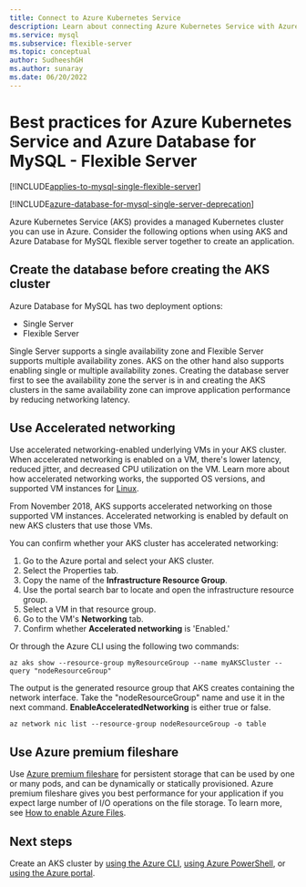 ```yaml
---
title: Connect to Azure Kubernetes Service
description: Learn about connecting Azure Kubernetes Service with Azure Database for MySQL - Flexible Server.
ms.service: mysql
ms.subservice: flexible-server
ms.topic: conceptual
author: SudheeshGH
ms.author: sunaray
ms.date: 06/20/2022
---
```


# Best practices for Azure Kubernetes Service and Azure Database for MySQL - Flexible Server

[!INCLUDE[applies-to-mysql-single-flexible-server](../includes/applies-to-mysql-single-flexible-server.md)]

[!INCLUDE[azure-database-for-mysql-single-server-deprecation](../includes/azure-database-for-mysql-single-server-deprecation.md)]

Azure Kubernetes Service (AKS) provides a managed Kubernetes cluster you can use in Azure. Consider the following options when using AKS and Azure Database for MySQL flexible server together to create an application.

## Create the database before creating the AKS cluster

Azure Database for MySQL has two deployment options:

- Single Server
- Flexible Server

Single Server supports a single availability zone and Flexible Server supports multiple availability zones. AKS on the other hand also supports enabling single or multiple availability zones.  Creating the database server first to see the availability zone the server is in and creating the AKS clusters in the same availability zone can improve application performance by reducing networking latency.

## Use Accelerated networking

Use accelerated networking-enabled underlying VMs in your AKS cluster. When accelerated networking is enabled on a VM, there's lower latency, reduced jitter, and decreased CPU utilization on the VM. Learn more about how accelerated networking works, the supported OS versions, and supported VM instances for [Linux](../../virtual-network/create-vm-accelerated-networking-cli.md).

From November 2018, AKS supports accelerated networking on those supported VM instances. Accelerated networking is enabled by default on new AKS clusters that use those VMs.

You can confirm whether your AKS cluster has accelerated networking:

1. Go to the Azure portal and select your AKS cluster.
2. Select the Properties tab.
3. Copy the name of the **Infrastructure Resource Group**.
4. Use the portal search bar to locate and open the infrastructure resource group.
5. Select a VM in that resource group.
6. Go to the VM's **Networking** tab.
7. Confirm whether **Accelerated networking** is 'Enabled.'

Or through the Azure CLI using the following two commands:

```azurecli
az aks show --resource-group myResourceGroup --name myAKSCluster --query "nodeResourceGroup"
```

The output is the generated resource group that AKS creates containing the network interface. Take the "nodeResourceGroup" name and use it in the next command. **EnableAcceleratedNetworking** is either true or false.

```azurecli
az network nic list --resource-group nodeResourceGroup -o table
```

## Use Azure premium fileshare

 Use [Azure premium fileshare](../../storage/files/storage-how-to-create-file-share.md?tabs=azure-portal) for persistent storage that can be used by one or many pods, and can be dynamically or statically provisioned. Azure premium fileshare gives you best performance for your application if you expect large number of I/O operations on the file storage. To learn more, see [How to enable Azure Files](../../aks/azure-files-dynamic-pv.md).

## Next steps

Create an AKS cluster by [using the Azure CLI](../../aks/learn/quick-kubernetes-deploy-cli.md), [using Azure PowerShell](../../aks/learn/quick-kubernetes-deploy-powershell.md), or [using the Azure portal](../../aks/learn/quick-kubernetes-deploy-portal.md).